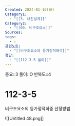 ```yaml
---
Created: 2024-01-16(화)
Category1:
  - "[[3. 내진설계]]"
Category2:
  - "[[09. 비구조요소]]"
Sources: 
tags:
  - ✏️
관련노트:
  - "[[비구조요소의 등가정적해석]]"
정답:
  - "[[112-3-5 풀이]]"
---
```

중요::3
풀이::O
반복도::4

# 112-3-5

비구조요소의 등가정적하중 산정방법


![[Untitled 48.png]]